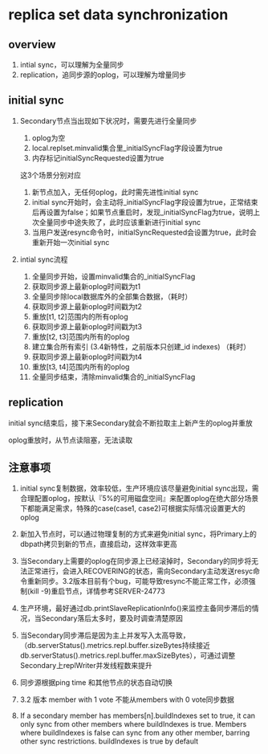 # replica set data synchronization

## overview

1. intial sync，可以理解为全量同步
2. replication，追同步源的oplog，可以理解为增量同步


## initial sync

1. Secondary节点当出现如下状况时，需要先进行全量同步

    1. oplog为空
    2. local.replset.minvalid集合里_initialSyncFlag字段设置为true
    3. 内存标记initialSyncRequested设置为true
    
    这3个场景分别对应

    1. 新节点加入，无任何oplog，此时需先进性initial sync
    2. initial sync开始时，会主动将_initialSyncFlag字段设置为true，正常结束后再设置为false；如果节点重启时，发现_initialSyncFlag为true，说明上次全量同步中途失败了，此时应该重新进行initial sync
    3. 当用户发送resync命令时，initialSyncRequested会设置为true，此时会重新开始一次initial sync

2. intial sync流程

    1. 全量同步开始，设置minvalid集合的_initialSyncFlag
    2. 获取同步源上最新oplog时间戳为t1
    3. 全量同步除local数据库外的全部集合数据，（耗时）
    4. 获取同步源上最新oplog时间戳为t2
    5. 重放[t1, t2]范围内的所有oplog
    6. 获取同步源上最新oplog时间戳为t3
    7. 重放[t2, t3]范围内所有的oplog
    8. 建立集合所有索引 (3.4新特性，之前版本只创建_id indexes) （耗时）
    9. 获取同步源上最新oplog时间戳为t4
    10. 重放[t3, t4]范围内所有的oplog
    11. 全量同步结束，清除minvalid集合的_initialSyncFlag

## replication

initial sync结束后，接下来Secondary就会不断拉取主上新产生的oplog并重放

oplog重放时，从节点读阻塞，无法读取


## 注意事项
1. initial sync复制数据，效率较低，生产环境应该尽量避免initial sync出现，需合理配置oplog，按默认『5%的可用磁盘空间』来配置oplog在绝大部分场景下都能满足需求，特殊的case(case1, case2)可根据实际情况设置更大的oplog

2. 新加入节点时，可以通过物理复制的方式来避免initial sync，将Primary上的dbpath拷贝到新的节点，直接启动，这样效率更高

3. 当Secondary上需要的oplog在同步源上已经滚掉时，Secondary的同步将无法正常进行，会进入RECOVERING的状态，需向Secondary主动发送resyc命令重新同步。3.2版本目前有个bug，可能导致resync不能正常工作，必须强制(kill -9)重启节点，详情参考SERVER-24773

4. 生产环境，最好通过db.printSlaveReplicationInfo()来监控主备同步滞后的情况，当Secondary落后太多时，要及时调查清楚原因

5. 当Secondary同步滞后是因为主上并发写入太高导致，（db.serverStatus().metrics.repl.buffer.sizeBytes持续接近db.serverStatus().metrics.repl.buffer.maxSizeBytes），可通过调整Secondary上replWriter并发线程数来提升

6. 同步源根据ping time 和其他节点的状态自动切换

7. 3.2 版本 member with 1 vote 不能从members with 0 vote同步数据

8. If a secondary member has members[n].buildIndexes set to true, it can only sync from other members where buildIndexes is true. Members where buildIndexes is false can sync from any other member, barring other sync restrictions. buildIndexes is true by default


